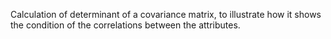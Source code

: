 Calculation of determinant of a covariance matrix, to illustrate how it shows the condition of the correlations between the attributes.
